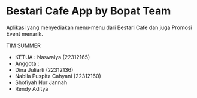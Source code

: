 # Bestari Cafe App by Bopat Team

Aplikasi yang menyediakan menu-menu dari Bestari Cafe dan juga Promosi Event menarik.

TIM SUMMER
- KETUA : Naswalya (22312165)
- Anggota : 
- Dina Juliarti (22312136)
- Nabila Puspita Cahyani (22312160)
- Shofiyah Nur Jannah
- Rendy Aditya

